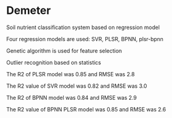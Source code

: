 # Demeter
Soil nutrient classification system based on regression model

Four regression models are used: SVR, PLSR, BPNN, plsr-bpnn

Genetic algorithm is used for feature selection

Outlier recognition based on statistics

The R2 of PLSR model was 0.85 and RMSE was 2.8

The R2 value of SVR model was 0.82 and RMSE was 3.0

The R2 of BPNN model was 0.84 and RMSE was 2.9

The R2 value of BPNN PLSR model was 0.85 and RMSE was 2.6

